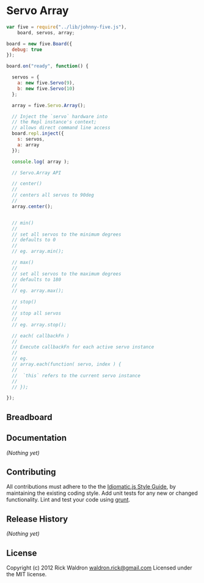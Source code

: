 # Servo Array

```javascript
var five = require("../lib/johnny-five.js"),
    board, servos, array;

board = new five.Board({
  debug: true
});

board.on("ready", function() {

  servos = {
    a: new five.Servo(9),
    b: new five.Servo(10)
  };

  array = five.Servo.Array();

  // Inject the `servo` hardware into
  // the Repl instance's context;
  // allows direct command line access
  board.repl.inject({
    s: servos,
    a: array
  });

  console.log( array );

  // Servo.Array API

  // center()
  //
  // centers all servos to 90deg
  //
  array.center();


  // min()
  //
  // set all servos to the minimum degrees
  // defaults to 0
  //
  // eg. array.min();

  // max()
  //
  // set all servos to the maximum degrees
  // defaults to 180
  //
  // eg. array.max();

  // stop()
  //
  // stop all servos
  //
  // eg. array.stop();

  // each( callbackFn )
  //
  // Execute callbackFn for each active servo instance
  //
  // eg.
  // array.each(function( servo, index ) {
  //
  //  `this` refers to the current servo instance
  //
  // });

});

```

## Breadboard




## Documentation

_(Nothing yet)_









## Contributing
All contributions must adhere to the the [Idiomatic.js Style Guide](https://github.com/rwldrn/idiomatic.js),
by maintaining the existing coding style. Add unit tests for any new or changed functionality. Lint and test your code using [grunt](https://github.com/cowboy/grunt).

## Release History
_(Nothing yet)_

## License
Copyright (c) 2012 Rick Waldron <waldron.rick@gmail.com>
Licensed under the MIT license.
